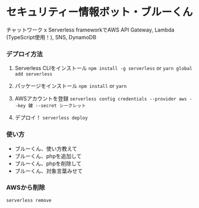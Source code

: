 # セキュリティー情報ボット・ブルーくん
チャットワーク x Serverless frameworkでAWS API Gateway, Lambda (TypeScript使用！), SNS, DynamoDB

### デプロイ方法
1. Serverless CLIをインストール
`npm install -g serverless`
or
`yarn global add serverless`

2. パッケージをインストール
`npm install`
or
`yarn`

3. AWSアカウントを登録
`serverless config credentials --provider aws --key 鍵 --secret シークレット`

4. デプロイ！
`serverless deploy`

### 使い方
* ブルーくん、使い方教えて
* ブルーくん、phpを追加して
* ブルーくん、phpを削除して
* ブルーくん、対象言葉みせて

### AWSから削除
`serverless remove`
